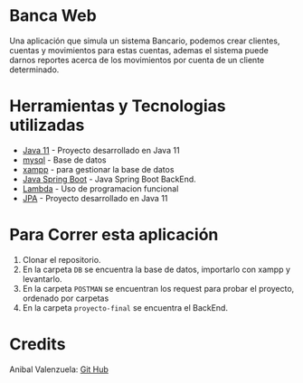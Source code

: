
# Banca Web 

Una aplicación que simula un sistema Bancario, podemos crear clientes, cuentas y movimientos para estas cuentas, 
ademas el sistema puede darnos reportes acerca de los movimientos por cuenta de un cliente determinado.

# Herramientas y Tecnologias utilizadas
* [Java 11]() - Proyecto desarrollado en Java 11
* [mysql](https://www.mysql.com/) - Base de datos
* [xampp](https://www.apachefriends.org/es/index.html) - para gestionar la base de datos
* [Java Spring Boot](https://spring.io/projects/spring-boot) - Java Spring Boot BackEnd.
* [Lambda]() - Uso de programacion funcional
* [JPA]() - Proyecto desarrollado en Java 11

# Para Correr esta aplicación

1. Clonar el repositorio.
2. En la carpeta ```DB``` se encuentra la base de datos, importarlo con xampp y levantarlo.
3. En la carpeta ```POSTMAN``` se encuentran los request para probar el proyecto, ordenado por carpetas
4. En la carpeta ```proyecto-final``` se encuentra el BackEnd.

# Credits
Anibal Valenzuela: [Git Hub](https://github.com/anibalvale666)
